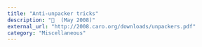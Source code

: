 ```yaml
---
title: "Anti-unpacker tricks"
description: "📓  (May 2008)"
external_url: "http://2008.caro.org/downloads/unpackers.pdf"
category: "Miscellaneous"
---
```

